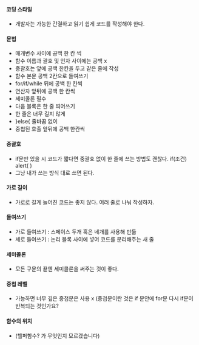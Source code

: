 #### 코딩 스타일
  * 개발자는 가능한 간결하고 읽기 쉽게 코드를 작성해야 한다.
 
#### 문법
  * 매개변수 사이에 공백 한 칸 씩
  * 함수 이름과 괄호 및 인자 사이에는 공백 x
  * 중괄호는 앞에 공백 한칸을 두고 같은 줄에 작성
  * 함수 본문 공백 2칸으로 들여쓰기
  * for/if/while 뒤에 공백 한 칸씩
  * 연산자 앞뒤에 공백 한 칸씩
  * 세미콜론 필수
  * 다음 블록은 한 줄 띄어쓰기 
  * 한 줄은 너무 길지 않게
  * }else{ 줄바꿈 없이
  * 중첩된 호출 앞뒤에 공백 한칸씩
 
#### 중괄호 
  * if문만 있을 시 코드가 짧다면 중괄호 없이 한 줄에 쓰는 방법도 괜찮다. if(조건) alert( )
  * 그냥 내가 쓰는 방식 대로 쓰면 된다. 

#### 가로 길이
  * 가로로 길게 늘어진 코드는 좋지 않다. 여러 줄로 나눠 작성하자.

#### 들여쓰기
  * 가로 들여쓰기 : 스페이스 두개 혹은 네개를 사용해 만듦
  * 세로 들여쓰기 : 논리 블록 사이에 넣어 코드를 분리해주는 새 줄
 
#### 세미콜론
  * 모든 구문의 끝엔 세미콜론을 써주는 것이 좋다.

#### 중첩 레벨
  * 가능하면 너무 깊은 중첩문은 사용 x (중첩문이란 것은 if 문안에 for문 다시 if문이 반복되는 것인가요?

#### 함수의 위치
  * (헬퍼함수? 가 무엇인지 모르겠습니다)
 
